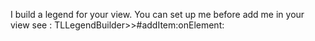 I build a legend for your view.
You can set up me before add me in your view see :
TLLegendBuilder>>#addItem:onElement: